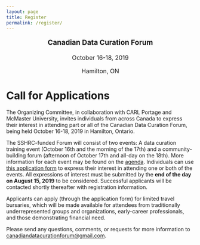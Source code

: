 ```yaml
---
layout: page
title: Register
permalink: /register/
---
```


<p style="text-align:center; font-size:1.35em; font-weight: bold">Canadian Data Curation Forum</p>
<p style="text-align:center; font-size:1.15em">October 16-18, 2019</p>
<p style="text-align:center; font-size:1.15em">Hamilton, ON</p>


# Call for Applications

The Organizing Committee, in collaboration with CARL Portage and McMaster University, invites individuals from across Canada to express their interest in attending part or all of the Canadian Data Curation Forum, being held October 16-18, 2019 in Hamilton, Ontario. 

The SSHRC-funded Forum will consist of two events: A data curation training event (October 16th and the morning of the 17th) and a community-building forum (afternoon of October 17th and all-day on the 18th). More information for each event may be found on the [agenda](../agenda). Individuals can use [this application form](https://form.simplesurvey.com/f/s.aspx?s=9b3e7481-ba07-4973-952b-d5bd8979e63b&mode=44&lang=EN) to express their interest in attending one or both of the events. All expressions of interest must be submitted by the **end of the day on August 15, 2019** to be considered. Successful applicants will be contacted shortly thereafter with registration information. 

Applicants can apply (through the application form) for limited travel bursaries, which will be made available for attendees from traditionally underrepresented groups and organizations, early-career professionals, and those demonstrating financial need. 

Please send any questions, comments, or requests for more information to [canadiandatacurationforum@gmail.com](canadiandatacurationforum@gmail.com).  
